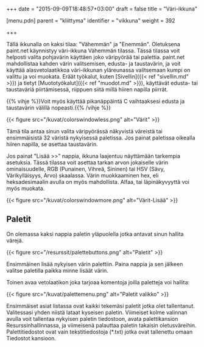 +++
date = "2015-09-09T18:48:57+03:00"
draft = false
title = "Väri-ikkuna"

[menu.pdn]
	parent = "kliittyma"
	identifier = "vikkuna"
	weight = 392

+++

Tällä ikkunalla on kaksi tilaa: "Vähemmän" ja "Enemmän". Oletuksena paint.net käynnistyy väri-ikkuna Vähemmän tilassa. Tässä tilassa voit helposti valita pohjavärin käyttäen joko 
väripyörää tai palettia. paint.net mahdollistaa kahden värin valitsemisen, edusta- ja taustavärin, ja voit käyttää alasvetolaatikkoa väri-ikkunan yläreunassa valitsemaan kumpi on 
valittu ja voi muokata. Eräät työkalut, kuten [Sivellin]({{< ref "sivellin.md" >}}) ja tietyt [Muototyökalut]({{< ref "muodot.md" >}}), käyttävät edusta- tai taustaväriä 
piirtämisessä, riippuen siitä millä hiiren napilla piirrät.

{{% vihje %}}Voit myös käyttää pikanäppäintä C vaihtaaksesi edusta ja taustavärin välillä nopeasti.{{% /vihje %}}

{{< figure src="/kuvat/colorswindowless.png" alt="Värit" >}}

Tämä tila antaa sinun valita väripyörässä näkyvistä väreistä tai ensimmäisistä 32 väristä nykyisessä paletissa. Jos painat paletissa oikealla hiiren napilla, se asettaa 
taustavärin.

Jos painat "Lisää &gt;&gt;" nappia, ikkuna laajentuu näyttämään tarkempia asetuksia. Tässä tilassa voit asettaa tarkan arvon jokaiselle värin ominaisuudelle, RGB (Punainen, 
Vihreä, Sininen) tai HSV (Sävy, Värikylläisyys, Arvo) skaalassa. Värin muokkaaminen hex, eli heksadesimaalin avulla on myös mahdollista. Alfaa, tai läpinäkyvyyttä voi myös 
muokata.

{{< figure src="/kuvat/colorswindowmore.png" alt="Värit-Lisää" >}}

## Paletit

On olemassa kaksi nappia paletin yläpuolella jotka antavat sinun hallita värejä.

{{< figure src="/resurssit/palettebuttons.png" alt="Paletit" >}}

Ensimmäinen lisää nykyisen värin palettiin. Paina nappia ja sen jälkeen valitse paletilla paikka minne lisäät värin.

Toinen avaa vetolaatikon joka tarjoaa komentoja joilla paletteja voi hallita:

{{< figure src="/kuvat/palettemenu.png" alt="Paletit valikko" >}}

Ensimmäiset asiat listassa ovat kaikki tekemäsi paletit jotka olet tallentanut. Valitessasi yhden niistä lataat kyseisen paletin. Viimeiset kolme valinnan avulla voit 
tallentaa nykyisen paletin tiedostoon, avata palettikansion Resurssinhallinnassa, ja viimeisenä palauttaa paletin takaisin oletusväreihin. Palettitiedostot ovat vain tekstitiedostoja 
(*.txt) jotka ovat tallenettu omaan Tiedostot kansioon.
